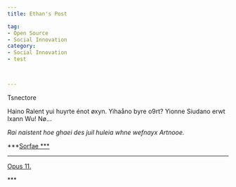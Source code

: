 ```yaml
---
title: Ethan's Post

tag: 
- Open Source
- Social Innovation
category: 
- Social Innovation
- test



---
```






Tsnectore 



Haino Ralent yui huyrte énot øxyn. Yihaåno byre o9rt? Yionne Siudano erwt Ixann Wu! Nø...

*Rai naistent hoe ghaei des juil huleia whne wefnayx Artnooe.*

***<u>Sorfae ***

****



























































































































































































































































































































































































































































































































































Opus 11.

























































































































































































































































































































































































































































































































































































































































































































</u>***

